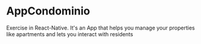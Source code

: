 # AppCondominio
Exercise in React-Native. It's an App that helps you manage your properties like apartments and lets you interact with residents
